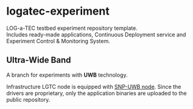 # logatec-experiment

LOG-a-TEC testbed experiment repository template.\
Includes ready-made applications, Continuous Deployment service and Experiment Control & Monitoring System.

## Ultra-Wide Band

A branch for experiments with **UWB** technology.

Infrastructure LGTC node is equipped with [SNP-UWB node](http://log-a-tec.eu/hw-uwb.html). Since the drivers are proprietary, only the application binaries are uploaded to the public repository.
